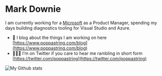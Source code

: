 # Mark Downie

I am currently working for a [Microsoft](https://www.microsoft.com/) as a Product Manager, spending my days building diagnostics tooling for Visual Studio and Azure.

- 📝 I blog about the things I am working on here [https://www.poppastring.com/blog](https://www.poppastring.com/blog)
- 🤷🏿‍♂️ I’m on Twitter if you care to hear me rambling in short form [https://twitter.com/poppastring](https://twitter.com/poppastring)

![My Github stats](https://github-readme-stats.vercel.app/api?username=poppastring&show_icons=true&theme=synthwave)
